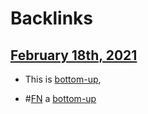 
# Backlinks
## [February 18th, 2021](<February 18th, 2021.md>)
- This is [bottom-up](<bottom-up.md>),

- #[FN](<FN.md>) a [bottom-up](<bottom-up.md>)

